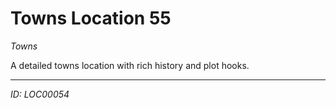 # Towns Location 55

*Towns*

A detailed towns location with rich history and plot hooks.

---
*ID: LOC00054*